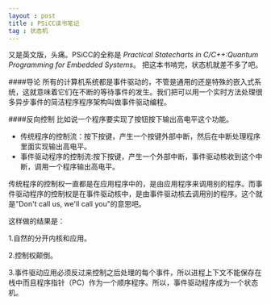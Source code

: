 ```yaml
---
layout : post
title : PSiCC读书笔记
tag : 状态机
---
```


又是英文版，头痛。PSiCC的全称是 *Practical Statecharts in C/C++:Quantum Programming for Embedded Systems*。 把这本书啃完，状态机就差不多了吧。

####导论
所有的计算机系统都是事件驱动的，不管是通用的还是特殊的嵌入式系统，这就意味着它们在不断的等待事件的发生。我们把可以用一个实时方法处理很多异步事件的简洁程序程序架构叫做事件驱动编程。

####反向控制
比如说一个程序要实现了按钮按下输出高电平这个功能。

* 传统程序的控制流：按下按键，产生一个按键外部中断，然后在中断处理程序里面实现输出高电平。
* 事件驱动程序的控制流:按下按键，产生一个外部中断，事件驱动核收到这个中断，调用一个程序输出高电平。

传统程序的控制权一直都是在应用程序中的，是由应用程序来调用别的程序。而事件驱动程序的控制权是在事件驱动核中，是由事件驱动核去调用别的程序。这个就是"Don't call us, we'll call you"的意思吧。

这样做的结果是：

1.自然的分开内核和应用。

2.控制权颠倒。

3.事件驱动应用必须反过来控制之后处理的每个事件，所以进程上下文不能保存在栈中而且程序指针（PC）作为一个顺序程序。所以，事件驱动程序成为一个状态机。



